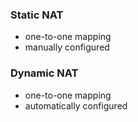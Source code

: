 ### Static NAT
- one-to-one mapping
- manually configured
### Dynamic NAT
- one-to-one mapping
- automatically configured